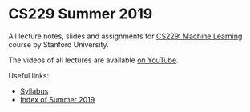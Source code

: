 # CS229 Summer 2019

All lecture notes, slides and assignments for [CS229: Machine Learning](http://cs229.stanford.edu/) course by Stanford University.

The videos of all lectures are available [on YouTube](https://www.youtube.com/playlist?list=PLoROMvodv4rNH7qL6-efu_q2_bPuy0adh).

Useful links:
- [Syllabus](https://cs229.stanford.edu/syllabus-summer2019.html)
- [Index of Summer 2019](https://cs229.stanford.edu/summer2019/)

